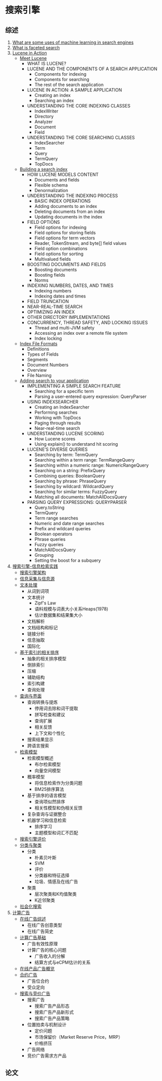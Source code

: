 # 搜索引擎
## 综述
1. [What are some uses of machine learning in search engines][63]
1. [What is faceted search][64]
1. [Lucene in Action](LuceneInAction)
    - [Meet Lucene](LuceneInAction/MeetLucene.md)
        - WHAT IS LUCENE?
        - LUCENE AND THE COMPONENTS OF A SEARCH APPLICATION
            - Components for indexing
            - Components for searching
            - The rest of the search application
        - LUCENE IN ACTION: A SAMPLE APPLICATION
            - Creating an index
            - Searching an index
        - UNDERSTANDING THE CORE INDEXING CLASSES
            - IndexWriter
            - Directory
            - Analyzer
            - Document
            - Field
        - UNDERSTANDING THE CORE SEARCHING CLASSES
            - IndexSearcher
            - Term
            - Query
            - TermQuery
            - TopDocs
    - [Building a search index](LuceneInAction/BuildingASearchIndex.md)
        - HOW LUCENE MODELS CONTENT
            - Documents and fields
            - Flexible schema
            - Denormalization
        - UNDERSTANDING THE INDEXING PROCESS
            - BASIC INDEX OPERATIONS
            - Adding documents to an index
            - Deleting documents from an index
            - Updating documents in the index
        - FIELD OPTIONS
            - Field options for indexing
            - Field options for storing fields
            - Field options for term vectors
            - Reader, TokenStream, and byte[] field values
            - Field option combinations
            - Field options for sorting
            - Multivalued fields
        - BOOSTING DOCUMENTS AND FIELDS
            - Boosting documents
            - Boosting fields
            - Norms
        - INDEXING NUMBERS, DATES, AND TIMES
            - Indexing numbers
            - Indexing dates and times
        - FIELD TRUNCATION
        - NEAR-REAL-TIME SEARCH
        - OPTIMIZING AN INDEX
        - OTHER DIRECTORY IMPLEMENTATIONS
        - CONCURRENCY, THREAD SAFETY, AND LOCKING ISSUES
            - Thread and multi-JVM safety
            - Accessing an index over a remote file system
            - Index locking
    - [Index File Formats](LuceneInAction/IndexFileFormats.md)
        - Definitions
        - Types of Fields
        - Segments
        - Document Numbers
        - Overview
        - File Naming
    - [Adding search to your application](LuceneInAction/AddingSearchToYourApplication.md)
        - IMPLEMENTING A SIMPLE SEARCH FEATURE
            - Searching for a specific term
            - Parsing a user-entered query expression: QueryParser
        - USING INDEXSEARCHER
            - Creating an IndexSearcher
            - Performing searches
            - Working with TopDocs
            - Paging through results
            - Near-real-time search
        - UNDERSTANDING LUCENE SCORING
            - How Lucene scores
            - Using explain() to understand hit scoring
        - LUCENE’S DIVERSE QUERIES
            - Searching by term: TermQuery
            - Searching within a term range: TermRangeQuery
            - Searching within a numeric range: NumericRangeQuery
            - Searching on a string: PrefixQuery
            - Combining queries: BooleanQuery
            - Searching by phrase: PhraseQuery
            - Searching by wildcard: WildcardQuery
            - Searching for similar terms: FuzzyQuery
            - Matching all documents: MatchAllDocsQuery
        - PARSING QUERY EXPRESSIONS: QUERYPARSER
            - Query.toString
            - TermQuery
            - Term range searches
            - Numeric and date range searches
            - Prefix and wildcard queries
            - Boolean operators
            - Phrase queries
            - Fuzzy queries
            - MatchAllDocsQuery
            - Grouping
            - Setting the boost for a subquery
1. [搜索引擎-信息检索实践](search-engine)
    - [搜索引擎架构][1]
    - [信息采集与信息源][2]
    - [文本处理][3]
        - 从词到词项
        - 文本统计
            - Zipf's Law
            - 语料规模与词表大小关系Heaps(1978)
            - 估计数据集和结果集大小
        - 文档解析
        - 文档结构和标记
        - 链接分析
        - 信息抽取
        - 国际化
    - [基于索引的相关排序][4]
        - 抽象的相关排序模型
        - 倒排索引
        - 压缩
        - 辅助结构
        - 索引构建
        - 查询处理
    - [查询与界面][5]
        - 查询转换与提炼
            - 停用词去除和词干提取
            - 拼写检查和建议
            - 查询扩展
            - 相关反馈
            - 上下文和个性化
        - 搜索结果显示
        - 跨语言搜索
    - [检索模型][6]
        - 检索模型概述
            - 布尔检索模型
            - 向量空间模型
        - 概率模型
            - 将信息检索作为分类问题
            - BM25排序算法
        - 基于排序的语言模型
            - 查询项似然排序
            - 相关性模型和伪相关反馈
        - 复杂查询与证据整合
        - 机器学习和信息检索
            - 排序学习
            - 主题模型和词汇不匹配
    - [搜索引擎评价][7]
    - [分类与聚类][8]
        - 分类
            - 朴素贝叶斯
            - SVM
            - 评价
            - 分类器和特征选择
            - 垃圾、情感及在线广告
        - 聚类
            - 层次聚类和K均值聚类
            - K近邻聚类
    - [社会化搜索][9]
1. [计算广告](computational_ad)
    - [在线广告综述][1]
        - 在线广告创意类型
        - 在线广告简史
    - [计算广告基础][2]
        - 广告有效性原理
        - 计算广告的核心问题
            - 广告收入的分解
            - 结算方式与eCPM估计的关系
    - [在线产品广告概览][3]
    - [合约广告][4]
        - 广告位合约
        - 受众定向
    - [搜索与竞价广告][5]
        - 搜索广告
            - 搜索广告产品形态
            - 搜索广告产品新形式
            - 搜索广告产品策略
        - 位置拍卖与机制设计
            - 定价问题
            - 市场保留价（Market Reserve Price，MRP）
            - 价格挤压
        - 广告网络
        - 竞价广告需求方产品

## 论文



[63]: WhatAreSomeUsesOfMachineLearningInSearchEngines.md
[64]: WhatIsFacetedSearch.md


[1]: search-engine/archtecture.ipynb
[2]: search-engine/crawl.md
[3]: search-engine/handle_document.ipynb
[4]: search-engine/sort.ipynb
[5]: search-engine/query.ipynb
[6]: search-engine/search-model.ipynb
[7]: search-engine/evaluate.ipynb
[8]: search-engine/classification_clustering.ipynb
[9]: search-engine/social_search.ipynb

[11]: computational_ad/chap1.md
[12]: computational_ad/chap2.ipynb
[13]: computational_ad/chap3.md
[14]: computational_ad/chap4.md
[15]: computational_ad/chap5.ipynb
